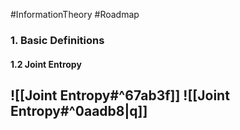 #InformationTheory #Roadmap 

### 1. Basic Definitions
#### 1.2 Joint Entropy
![[Joint Entropy#^67ab3f]]
![[Joint Entropy#^0aadb8|q]]
---

